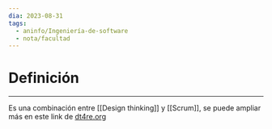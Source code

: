 ```yaml
---
dia: 2023-08-31
tags:
  - aninfo/Ingeniería-de-software
  - nota/facultad
---
```

# Definición
---
Es una combinación entre [[Design thinking]] y [[Scrum]], se puede ampliar más en este link de [dt4re.org](https://www.dt4re.org) 